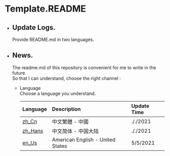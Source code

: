 # Template.README  
+ ## Update Logs.
  Provide README.md in two languages.  

+ ## News.
  The readme.md of this repository is convenient for me to write in the future.  
  So that I can understand, choose the right channel :   
  
  * Language  
    Choose a language you understand.  
    
    | Language | Description                                          | Update Time |
    | :---     | :---                                                 | :---        |
    | [zh_Cn](https://www.?.com)   | 中文繁體 - 中國                   | ././2021    |
    | [zh_Hans](https://github.com/bre97-web/VEC-Design/tree/main/Design/Template/zh_Hans) | 中文简体 - 中国大陆               |  ././2021   |
    | [en_Us](https://github.com/bre97-web/VEC-Design/tree/main/Design/Template)   | American English - United States |  5/5/2021   |
